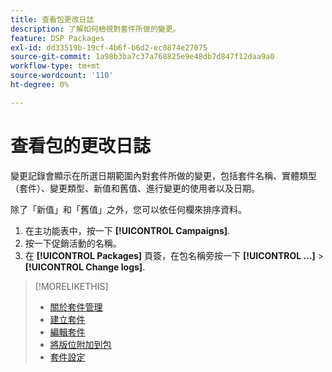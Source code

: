 ```yaml
---
title: 查看包更改日誌
description: 了解如何檢視對套件所做的變更。
feature: DSP Packages
exl-id: dd33519b-19cf-4b6f-b6d2-ec0874e27075
source-git-commit: 1a98b3ba7c37a768825e9e48db7d847f12daa9a0
workflow-type: tm+mt
source-wordcount: '110'
ht-degree: 0%

---
```


# 查看包的更改日誌

變更記錄會顯示在所選日期範圍內對套件所做的變更，包括套件名稱、實體類型（套件）、變更類型、新值和舊值、進行變更的使用者以及日期。

除了「新值」和「舊值」之外，您可以依任何欄來排序資料。

1. 在主功能表中，按一下 **[!UICONTROL Campaigns]**.
1. 按一下促銷活動的名稱。
1. 在 **[!UICONTROL Packages]** 頁簽，在包名稱旁按一下  **[!UICONTROL ...]** > **[!UICONTROL Change logs]**.

>[!MORELIKETHIS]
>
>* [關於套件管理](package-about.md)
>* [建立套件](package-create.md)
>* [編輯套件](package-edit.md)
>* [將版位附加到包](package-attach-placement.md)
>* [套件設定](package-settings.md)

